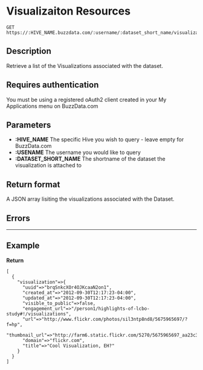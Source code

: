 # Visualizaiton Resources

    GET https://:HIVE_NAME.buzzdata.com/:username/:dataset_short_name/visualizations/

## Description

Retrieve a list of the Visualizations associated with the dataset. 

## Requires authentication

You must be using a registered oAuth2 client created in your My Applications menu on BuzzData.com

## Parameters

- **:HIVE_NAME** The specific Hive you wish to query - leave empty for BuzzData.com
- **:USENAME** The username you would like to query
- **:DATASET_SHORT_NAME** The shortname of the dataset the visualization is attached to

## Return format

A JSON array lisiting the visualizations associated with the Dataset. 

## Errors

***

## Example

**Return**

    [
      {
        "visualization"=>{
          "uuid"=>"brqSnkcXOr4OJKcaaN2on1", 
          "created_at"=>"2012-09-30T12:17:23-04:00", 
          "updated_at"=>"2012-09-30T12:17:23-04:00", 
          "visible_to_public"=>false, 
          "engagement_url"=>"/person1/highlights-of-lcbo-study#!/visualizations", 
          "url"=>"http://www.flickr.com/photos/sil3ntp8nd8/5675965697/?f=hp", 
          "thumbnail_url"=>"http://farm6.static.flickr.com/5270/5675965697_aa23c32e55_t.jpg", 
          "domain"=>"flickr.com", 
          "title"=>"Cool Visualization, EH?"
        }
      }
    ]

